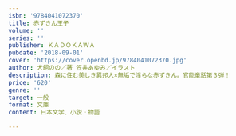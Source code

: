 ```yaml
---
isbn: '9784041072370'
title: 赤ずきん王子
volume: ''
series: ''
publisher: ＫＡＤＯＫＡＷＡ
pubdate: '2018-09-01'
cover: 'https://cover.openbd.jp/9784041072370.jpg'
author: 犬飼のの／著 笠井あゆみ／イラスト
description: 森に住む美しき異邦人×無垢で淫らな赤ずきん。官能童話第３弾！
price: '620'
genre: ''
target: 一般
format: 文庫
content: 日本文学、小説・物語

---
```

